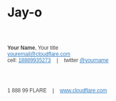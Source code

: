 # Jay-o

<html>
<header><title>This is title</title></header>
<body>

<p style="font-family: Helvetica; font-size: 12px; color:#404040;">
<b>Your Name</b>, Your title
<br />
<a href="mailto:youremail@cloudflare.com" style="color: #2f7bbf;">youremail@cloudflare.com</a>
<br />cell:
<a href="tel:18889935273" style="color: #2f7bbf;">18889935273</a>
&nbsp;&nbsp;&nbsp;|&nbsp;&nbsp;&nbsp;
twitter <a href="www.twitter.com/yourname" style="color: #2f7bbf;">@yourname</a>
</p>

<a href="https://www.cloudflare.com/" target="_blank">
<div style="background-image: url('https://www.cloudflare.com/img/signature-cloud.png'); background-size: 200px 30px; width: 200px; height: 30px; margin-right: 20px;"></div></a>

<p style="font-family: Helvetica; font-size: 12px; color:#404040;">1 888 99 FLARE
&nbsp;&nbsp;&nbsp;|&nbsp;&nbsp;&nbsp;
<a href="https://www.cloudflare.com" style="color: #2f7bbf;">www.cloudflare.com</a>
</p>
</body>
</html>
